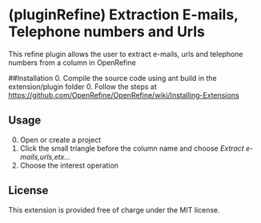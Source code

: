 (pluginRefine) Extraction E-mails, Telephone numbers and Urls 
======================================

This refine plugin allows the user to extract e-mails, urls and telephone numbers from a column in OpenRefine


##Installation
0. Compile the source code using ant build in the extension/plugin folder
0. Follow the steps at https://github.com/OpenRefine/OpenRefine/wiki/Installing-Extensions

## Usage
0. Open or create a project
0. Click the small triangle before the column name and choose *Extract e-mails,urls,etx...*
0. Choose the interest operation

## License
This extension is provided free of charge under the MIT license.
